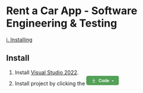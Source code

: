 # Rent a Car App - Software Engineering & Testing
[i. Installing](#install)


## Install
1. Install [Visual Studio 2022](https://visualstudio.microsoft.com/thank-you-downloading-visual-studio/?sku=Community&channel=Release&version=VS2022&source=VSLandingPage&cid=2030&passive=false).
2. Install project by clicking the ![Code Button](images/code_button.png)

